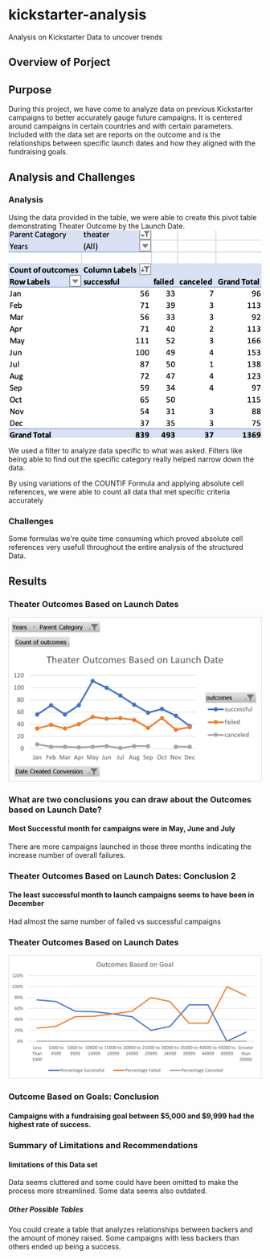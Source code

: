 # kickstarter-analysis
Analysis on Kickstarter Data to uncover trends
## Overview of Porject
## Purpose
During this project, we have come to analyze data on previous Kickstarter campaigns to better accurately gauge future campaigns. It is centered around campaigns in certain countries and with certain parameters. Included with the data set are reports on the outcome and is the relationships between specific launch dates and how they aligned with the fundraising goals.

## Analysis and Challenges

### Analysis 

Using the data provided in the table, we were able to create this pivot table demonstrating Theater Outcome by the Launch Date.
![Pivot_Table](/Resources/Pivot_Table.png)

We used a filter to analyze data specific to what was asked. Filters like being able to find out the specific category really helped narrow down the data. 

By using variations of the COUNTIF Formula and applying absolute cell references, we were able to count all data that met specific criteria accurately

### Challenges

Some formulas we're quite time consuming which proved absolute cell references very usefull throughout the entire analysis of the structured Data.
 
## Results

### Theater Outcomes Based on Launch Dates
![Theater_outcomes_vs_Launch](/Resources/Theater_Outcomes_vs_Launch.png)

### What are two conclusions you can draw about the Outcomes based on Launch Date?
#### Most Successful month for campaigns were in May, June and July
There are more campaigns launched in those three months indicating the increase number of overall failures.

### Theater Outcomes Based on Launch Dates: Conclusion 2
#### The least successful month to launch campaigns seems to have been in December
Had almost the same number of failed vs successful campaigns

### Theater Outcomes Based on Launch Dates
![outcome_vs_goals](/Resources/Outcomes_vs_Goals.png)

### Outcome Based on Goals: Conclusion 
#### Campaigns with a fundraising goal between $5,000 and $9,999  had the highest rate of success. 

### Summary of Limitations and Recommendations 

#### limitations of this Data set
Data seems cluttered and some could have been omitted to make the process more streamlined. Some data seems also outdated.
##### Other Possible Tables 
You could create a table that analyzes relationships between backers and the amount of money raised. Some campaigns with less backers than others ended up being a success.
